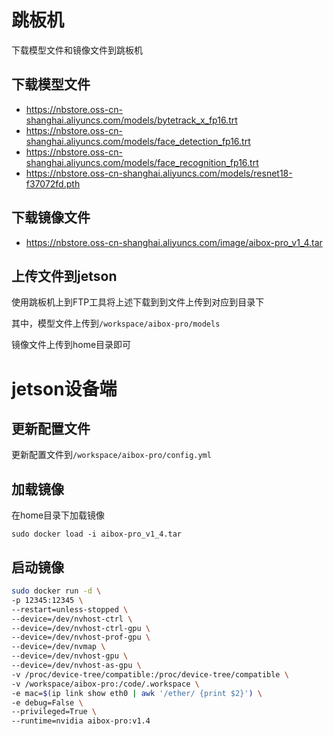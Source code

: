 # 跳板机 

下载模型文件和镜像文件到跳板机

## 下载模型文件

- https://nbstore.oss-cn-shanghai.aliyuncs.com/models/bytetrack_x_fp16.trt
- https://nbstore.oss-cn-shanghai.aliyuncs.com/models/face_detection_fp16.trt
- https://nbstore.oss-cn-shanghai.aliyuncs.com/models/face_recognition_fp16.trt
- https://nbstore.oss-cn-shanghai.aliyuncs.com/models/resnet18-f37072fd.pth

## 下载镜像文件

- https://nbstore.oss-cn-shanghai.aliyuncs.com/image/aibox-pro_v1_4.tar

## 上传文件到jetson

使用跳板机上到FTP工具将上述下载到到文件上传到对应到目录下

其中，模型文件上传到`/workspace/aibox-pro/models`

镜像文件上传到home目录即可

# jetson设备端

## 更新配置文件

更新配置文件到`/workspace/aibox-pro/config.yml`

## 加载镜像

在home目录下加载镜像

`sudo docker load -i aibox-pro_v1_4.tar`

## 启动镜像

```bash
sudo docker run -d \
-p 12345:12345 \
--restart=unless-stopped \
--device=/dev/nvhost-ctrl \
--device=/dev/nvhost-ctrl-gpu \
--device=/dev/nvhost-prof-gpu \
--device=/dev/nvmap \
--device=/dev/nvhost-gpu \
--device=/dev/nvhost-as-gpu \
-v /proc/device-tree/compatible:/proc/device-tree/compatible \
-v /workspace/aibox-pro:/code/.workspace \
-e mac=$(ip link show eth0 | awk '/ether/ {print $2}') \
-e debug=False \
--privileged=True \
--runtime=nvidia aibox-pro:v1.4
```